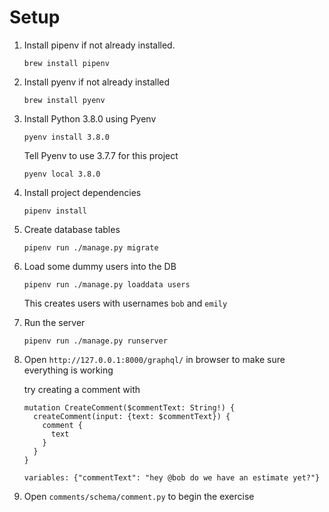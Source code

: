 # Setup

1. Install pipenv if not already installed. 

	`brew install pipenv`

2. Install pyenv if not already installed

	`brew install pyenv`

3. Install Python 3.8.0 using Pyenv

	`pyenv install 3.8.0`

	Tell Pyenv to use 3.7.7 for this project 

	`pyenv local 3.8.0`

4. Install project dependencies

	`pipenv install`

5. Create database tables 

	`pipenv run ./manage.py migrate`

6. Load some dummy users into the DB

	`pipenv run ./manage.py loaddata users`

	This creates users with usernames `bob` and `emily`

7. Run the server

	`pipenv run ./manage.py runserver`

8. Open `http://127.0.0.1:8000/graphql/` in browser to make sure everything is working

	try creating a comment with 
	
	```
	mutation CreateComment($commentText: String!) {
	  createComment(input: {text: $commentText}) {
	    comment {
	      text
	    }
	  }
	}
	
	variables: {"commentText": "hey @bob do we have an estimate yet?"}
	
	```

9. Open `comments/schema/comment.py` to begin the exercise 





